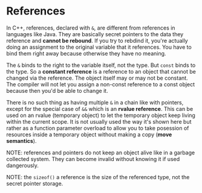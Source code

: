 # References

In C++, references, declared with `&`, are different from references in languages like Java. They are basically secret pointers to the data they reference and __cannot be rebound__.  If you try to rebdind it, you're actually doing an assignment to the original variable that it references.  You have to bind them right away because otherwise they have no meaning.

The `&` binds to the right to the variable itself, not the type.  But `const` binds to the type.  So a __constant reference__ is a reference to an object that cannot be changed via the reference.  The object itself may or may not be constant.  The compiler will not let you assign a non-const reference to a const object because then you'd be able to change it.

There is no such thing as having multiple `&` in a chain like with pointers, except for the special case of `&&` which is an __rvalue reference__.  This can be used on an rvalue (temporary object) to let the temporary object keep living within the current scope.  It is not usually used the way it's shown here but rather as a function parameter overload to allow you to take posession of resources inside a temporary object without making a copy (__move semantics__).

NOTE: references and pointers do not keep an object alive like in a garbage collected system.  They can become invalid without knowing it if used dangerously.

NOTE: the `sizeof()` a reference is the size of the referenced type, not the secret pointer storage.
